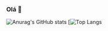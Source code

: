 ### Olá 👋

![Anurag's GitHub stats](https://github-readme-stats.vercel.app/api?username=erick-mosca&show_icons=true&theme=dark)
[![Top Langs](https://github-readme-stats.vercel.app/api/top-langs/?username=erick-mosca)
